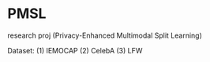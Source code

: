 # PMSL
research proj (Privacy-Enhanced Multimodal Split Learning)

Dataset:
(1) IEMOCAP
(2) CelebA
(3) LFW
